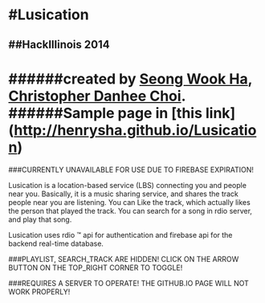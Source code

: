 #Lusication
==========

##HackIllinois 2014
------------------
######created by [Seong Wook Ha](mailto:swh0901@gmail.com), [Christopher Danhee Choi](mailto:christopher.danhee.choi@gmail.com).
######Sample page in [this link] (http://henrysha.github.io/Lusication)
=================

###CURRENTLY UNAVAILABLE FOR USE DUE TO FIREBASE EXPIRATION!

Lusication is a location-based service (LBS) connecting you and people near you.
Basically, it is a music sharing service, and shares the track people near you are listening.
You can Like the track, which actually likes the person that played the track.
You can search for a song in rdio server, and play that song.

Lusication uses rdio &trade; api for authentication and firebase api for the backend real-time database.

###PLAYLIST, SEARCH_TRACK ARE HIDDEN! CLICK ON THE ARROW BUTTON ON THE TOP_RIGHT CORNER TO TOGGLE!

###REQUIRES A SERVER TO OPERATE! THE GITHUB.IO PAGE WILL NOT WORK PROPERLY!
